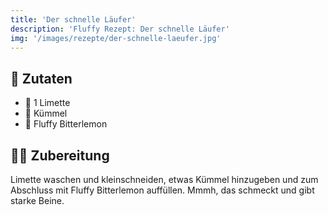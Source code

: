 ```yaml
---
title: 'Der schnelle Läufer'
description: 'Fluffy Rezept: Der schnelle Läufer'
img: '/images/rezepte/der-schnelle-laeufer.jpg'
---
```


## 🛒 Zutaten

- 🍋 1 Limette
- 🧂 Kümmel
- 🍋 Fluffy Bitterlemon

## 🧑‍🍳 Zubereitung

Limette waschen und kleinschneiden, etwas Kümmel hinzugeben und zum Abschluss mit Fluffy Bitterlemon auffüllen. Mmmh, das schmeckt und gibt starke Beine.
